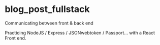 # blog_post_fullstack

Communicating between front & back end

Practicing NodeJS / Express / JSONwebtoken / Passport... with a React Front end. 
